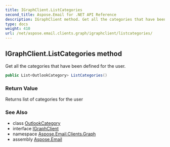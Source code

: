 ```yaml
---
title: IGraphClient.ListCategories
second_title: Aspose.Email for .NET API Reference
description: IGraphClient method. Get all the categories that have been defined for the user
type: docs
weight: 410
url: /net/aspose.email.clients.graph/igraphclient/listcategories/
---
```

## IGraphClient.ListCategories method

Get all the categories that have been defined for the user.

```csharp
public List<OutlookCategory> ListCategories()
```

### Return Value

Returns list of categories for the user

### See Also

* class [OutlookCategory](../../outlookcategory/)
* interface [IGraphClient](../)
* namespace [Aspose.Email.Clients.Graph](../../igraphclient/)
* assembly [Aspose.Email](../../../)


